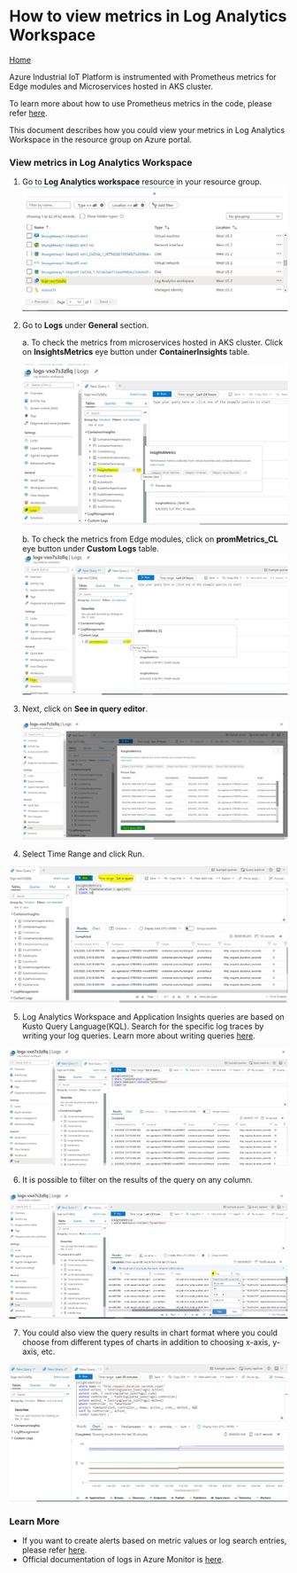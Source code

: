 # How to view metrics in Log Analytics Workspace

[Home](readme.md)

Azure Industrial IoT Platform is instrumented with Prometheus metrics for Edge modules and Microservices hosted in AKS cluster.

To learn more about how to use Prometheus metrics in the code, please refer [here](../dev-guides/howto-use-prometheus-metrics.md).

This document describes how you could view your metrics in Log Analytics Workspace in the resource group on Azure portal.

### View metrics in Log Analytics Workspace

1. Go to **Log Analytics workspace** resource in your resource group.
   ![log analytics](../media/loganalytics1.png)
   
   
   
2. Go to **Logs** under **General** section. 

   a. To check the metrics from microservices hosted in AKS cluster. Click on **InsightsMetrics** eye button under **ContainerInsights** table.

   ![metrics](../media/loganalytics2.png)

   

   b. To check the metrics from Edge modules, click on **promMetrics_CL** eye button under **Custom Logs** table.
   ![metrics](../media/loganalytics3.png)

   

3. Next, click on **See in query editor**.

   ![metrics](../media/loganalytics4.png)

   

4. Select Time Range and click Run.

![run](../media/loganalytics5.png)



5. Log Analytics Workspace and Application Insights queries are based on Kusto Query Language(KQL). Search for the specific log traces by writing your log queries. Learn more about writing queries [here](<https://docs.microsoft.com/en-us/azure/azure-monitor/log-query/log-query-overview>).

![run](../media/loganalytics6.png)



6. It is possible to filter on the results of the query on any column.

![filter](../media/loganalytics7.png)



7. You could also view the query results in chart format where you could choose from different types of charts in addition to choosing x-axis, y-axis, etc.

![chart](../media/loganalytics8.png)


### Learn More

- If you want to create alerts based on metric values or log search entries, please refer [here](https://docs.microsoft.com/en-us/azure/azure-monitor/platform/alerts-overview?toc=%2Fazure%2Fazure-monitor%2Ftoc.json).
- Official documentation of logs in Azure Monitor is [here](https://docs.microsoft.com/en-us/azure/azure-monitor/platform/data-platform-logs).